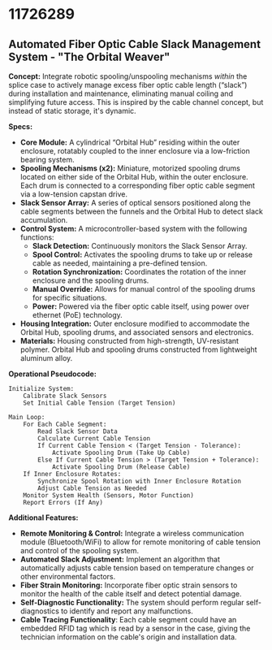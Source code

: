 # 11726289

## Automated Fiber Optic Cable Slack Management System - "The Orbital Weaver"

**Concept:** Integrate robotic spooling/unspooling mechanisms *within* the splice case to actively manage excess fiber optic cable length (“slack”) during installation and maintenance, eliminating manual coiling and simplifying future access. This is inspired by the cable channel concept, but instead of static storage, it's dynamic.

**Specs:**

*   **Core Module:** A cylindrical “Orbital Hub” residing within the outer enclosure, rotatably coupled to the inner enclosure via a low-friction bearing system.
*   **Spooling Mechanisms (x2):** Miniature, motorized spooling drums located on either side of the Orbital Hub, within the outer enclosure. Each drum is connected to a corresponding fiber optic cable segment via a low-tension capstan drive.
*   **Slack Sensor Array:** A series of optical sensors positioned along the cable segments between the funnels and the Orbital Hub to detect slack accumulation.
*   **Control System:** A microcontroller-based system with the following functions:
    *   **Slack Detection:** Continuously monitors the Slack Sensor Array.
    *   **Spool Control:** Activates the spooling drums to take up or release cable as needed, maintaining a pre-defined tension.
    *   **Rotation Synchronization:** Coordinates the rotation of the inner enclosure and the spooling drums.
    *   **Manual Override:** Allows for manual control of the spooling drums for specific situations.
    *   **Power:** Powered via the fiber optic cable itself, using power over ethernet (PoE) technology.
*   **Housing Integration:** Outer enclosure modified to accommodate the Orbital Hub, spooling drums, and associated sensors and electronics.
*   **Materials:** Housing constructed from high-strength, UV-resistant polymer. Orbital Hub and spooling drums constructed from lightweight aluminum alloy.

**Operational Pseudocode:**

```
Initialize System:
    Calibrate Slack Sensors
    Set Initial Cable Tension (Target Tension)

Main Loop:
    For Each Cable Segment:
        Read Slack Sensor Data
        Calculate Current Cable Tension
        If Current Cable Tension < (Target Tension - Tolerance):
            Activate Spooling Drum (Take Up Cable)
        Else If Current Cable Tension > (Target Tension + Tolerance):
            Activate Spooling Drum (Release Cable)
    If Inner Enclosure Rotates:
        Synchronize Spool Rotation with Inner Enclosure Rotation
        Adjust Cable Tension as Needed
    Monitor System Health (Sensors, Motor Function)
    Report Errors (If Any)
```

**Additional Features:**

*   **Remote Monitoring & Control:** Integrate a wireless communication module (Bluetooth/WiFi) to allow for remote monitoring of cable tension and control of the spooling system.
*   **Automated Slack Adjustment:** Implement an algorithm that automatically adjusts cable tension based on temperature changes or other environmental factors.
*   **Fiber Strain Monitoring:** Incorporate fiber optic strain sensors to monitor the health of the cable itself and detect potential damage.
*   **Self-Diagnostic Functionality:** The system should perform regular self-diagnostics to identify and report any malfunctions.
*   **Cable Tracing Functionality**: Each cable segment could have an embedded RFID tag which is read by a sensor in the case, giving the technician information on the cable's origin and installation data.